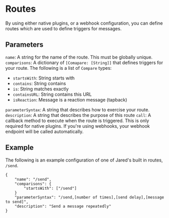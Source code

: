 # Routes

By using either native plugins, or a webhook configuration, you can define routes which are used to define triggers for messages. 

## Parameters

`name`: A string for the name of the route. This must be globally unique.  
`comparisons`: A dictionary of `[Comapare: [String]]` that defines triggers for your route. The following is a list of `Compare` types:

+ `startsWith`: String starts with
+ `contains`: String contains
+ `is`: String matches exactly
+ `containsURL`: String contains this URL
+ `isReaction`: Message is a reaction message (tapback)


`parameterSyntax`: A string that describes how to exercise your route. 
`description`: A string that describes the purpose of this route
`call`: A callback method to execute when the route is triggered. This is only required for native plugins. If you're using webhooks, your webhook endpoint will be called automatically. 

## Example
The following is an example configuration of one of Jared's built in routes, `/send`.

```
{
	"name": "/send",
	"comparisons": {
		"startsWith": ["/send"]
	}
	"parameterSyntax": "/send,[number of times],[send delay],[message to send]",
	"description": "Send a message repeatedly"
}
```

